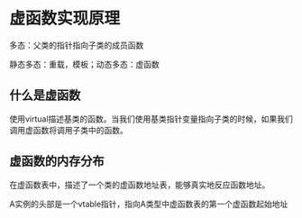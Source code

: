 # 虚函数实现原理

多态：父类的指针指向子类的成员函数

静态多态：重载，模板；动态多态：虚函数

## 什么是虚函数

使用virtual描述基类的函数。当我们使用基类指针变量指向子类的时候，如果我们调用虚函数将调用子类中的函数。

## 虚函数的内存分布

在虚函数表中，描述了一个类的虚函数地址表，能够真实地反应函数地址。

A实例的头部是一个vtable指针，指向A类型中虚函数表的第一个虚函数起始地址